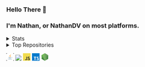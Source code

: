 ### Hello There 👋
### I'm Nathan, or NathanDV on most platforms.


<details>
<summary>Stats</summary>

[![NathanDV's github stats](https://github-readme-stats.vercel.app/api?username=Nathan-DV&theme=onedark)](https://github.com/anuraghazra/github-readme-stats)
  
[![Top Langs](https://github-readme-stats.vercel.app/api/top-langs/?username=Nathan-DV&theme=onedark)](https://github.com/anuraghazra/github-readme-stats)
</details>

<details>
<summary>Top Repositories</summary>

<img align="center" src="https://github-readme-stats.vercel.app/api/pin/?username=Nathan-DV&repo=WaterBot&theme=onedark" />
<img align="center" src="https://github-readme-stats.vercel.app/api/pin/?username=Nathan-DV&repo=MC-Resources&theme=onedark" />
</details>

<code><img height="20" src="https://github.com/Nathan-DV/Nathan-DV/blob/main/assets/java.png?raw=true"></code>
<code><img height="20" src="https://upload.wikimedia.org/wikipedia/commons/thumb/c/c3/Python-logo-notext.svg/1200px-Python-logo-notext.svg.png"></code>
<code><img height="20" src="https://raw.githubusercontent.com/github/explore/80688e429a7d4ef2fca1e82350fe8e3517d3494d/topics/javascript/javascript.png"></code>
<code><img height="20" src="https://raw.githubusercontent.com/github/explore/80688e429a7d4ef2fca1e82350fe8e3517d3494d/topics/typescript/typescript.png"></code>
<code><img height="20" src="https://raw.githubusercontent.com/github/explore/80688e429a7d4ef2fca1e82350fe8e3517d3494d/topics/nodejs/nodejs.png"></code>  
